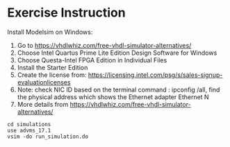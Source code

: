 Exercise Instruction
=================
Install Modelsim on Windows:
1. Go to  https://vhdlwhiz.com/free-vhdl-simulator-alternatives/
2. Choose Intel Quartus Prime Lite Edition Design Software for Windows
3. Choose Questa-Intel FPGA Edition in Individual Files
4. Install the Starter Edition
5. Create the license from: https://licensing.intel.com/psg/s/sales-signup-evaluationlicenses
6. Note: check NIC ID based on the terminal command : ipconfig /all, find the physical address which shows the Ethernet adapter Ethernet N
7. More details from https://vhdlwhiz.com/free-vhdl-simulator-alternatives/


```
cd simulations
use advms_17.1
vsim -do run_simulation.do
```
